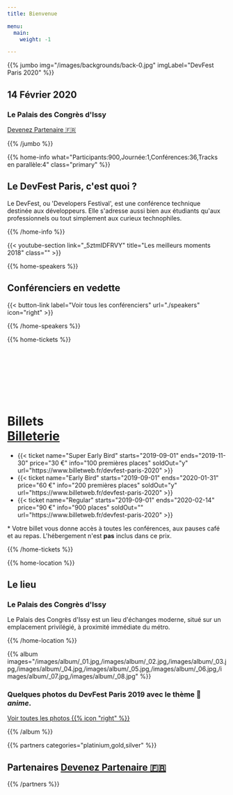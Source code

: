 ```yaml
---
title: Bienvenue

menu:
  main:
    weight: -1

---
```


{{% jumbo img="/images/backgrounds/back-0.jpg" imgLabel="DevFest Paris 2020" %}}

## 14 Février 2020
### Le Palais des Congrès d'Issy

<a class="btn primary btn-lg" style="margin-top: 1em;" href="https://docs.google.com/presentation/d/e/2PACX-1vRSyPr5tT4B5IuXX-s9XpYAbrQoy9Jf6awzT7y4dg2tH5bdJFfCHA3gwwBG3gYWEjWhKCxNBU8N2fDN/pub?start=false&loop=false&delayms=0" target="_blank">Devenez Partenaire 🇫🇷</a>

<!--
<a class="btn primary btn-lg" href="https://conference-hall.io/public/event/ODBtjOW9rpElZKnhzuXF" target="_blank">
    <svg class="icon icon-cfp"><use xlink:href="#cfp"></use></svg>Proposer une présentation
</a>
-->

{{% /jumbo %}}

<!-- ... -->

{{% home-info what="Participants:900,Journée:1,Conférences:36,Tracks en parallèle:4" class="primary" %}}

## Le DevFest Paris, c'est quoi&nbsp;?

Le DevFest, ou 'Developers Festival', est une conférence technique destinée aux développeurs. Elle s'adresse aussi bien aux étudiants qu'aux professionnels ou tout simplement aux curieux technophiles.

{{% /home-info %}}

{{< youtube-section link="_5ztmIDFRVY" title="Les meilleurs moments 2018" class="" >}}

{{% home-speakers %}}
## Conférenciers en vedette

<!--
{{< button-link label="Proposer une présentation"
                url="https://conference-hall.io/public/event/HJRThubF4uYPkb7jSUxi"
                icon="cfp" >}}
-->

{{< button-link label="Voir tous les conférenciers"
                url="./speakers"
                icon="right" >}}


{{% /home-speakers %}}

<!--
{{% home-subscribe class="primary" %}}

## Soyez notifié des dernières informations !

{{% /home-subscribe %}}
-->

<!-- ... -->

{{% home-tickets %}}
# Billets <a class="btn primary" href="https://www.billetweb.fr/devfest-paris-2020" target="_blank"><svg class="icon icon-cfp"><use xlink:href="#ticket"></use></svg>Billeterie</a>

<ul>
<li>{{< ticket name="Super Early Bird"
           starts="2019-09-01"
           ends="2019-11-30"
           price="30 €"
           info="100 premières places"
           soldOut="y"
           url="https://www.billetweb.fr/devfest-paris-2020" >}}</li>
<li>{{< ticket name="Early Bird"
           starts="2019-09-01"
           ends="2020-01-31"
           price="60 €"
           info="200 premières places"
           soldOut="y"
           url="https://www.billetweb.fr/devfest-paris-2020" >}}</li>
<li>{{< ticket name="Regular"
           starts="2019-09-01"
           ends="2020-02-14"
           price="90 €"
           info="900 places"
           soldOut=""
           url="https://www.billetweb.fr/devfest-paris-2020" >}}</li>
</ul>

\* Votre billet vous donne accès à toutes les conférences, aux pauses café et au repas. L'hébergement n'est **pas** inclus dans ce prix.

{{% /home-tickets %}}

<!-- ... -->

{{% home-location %}}

## Le lieu

### Le Palais des Congrès d'Issy

Le Palais des Congrès d'Issy est un lieu d'échanges moderne,
situé sur un emplacement privilégié,
à proximité immédiate du métro.

{{% /home-location %}}

<!-- ... -->

{{% album images="/images/album/_01.jpg,/images/album/_02.jpg,/images/album/_03.jpg,/images/album/_04.jpg,/images/album/_05.jpg,/images/album/_06.jpg,/images/album/_07.jpg,/images/album/_08.jpg" %}}

### Quelques photos du **DevFest Paris 2019** avec le thème 👾 _anime_. 

<a class="btn primary" target="_blank" rel="noopener" href="https://photos.app.goo.gl/mqeEg2ixhHDZizVJ8">
    Voir toutes les photos
    {{% icon "right" %}}
</a>

{{% /album  %}}

<!-- ... -->


{{% partners categories="platinium,gold,silver" %}}

## Partenaires <a class="btn primary btn-lg" style="margin-top: 1em;" href="https://docs.google.com/presentation/d/e/2PACX-1vRSyPr5tT4B5IuXX-s9XpYAbrQoy9Jf6awzT7y4dg2tH5bdJFfCHA3gwwBG3gYWEjWhKCxNBU8N2fDN/pub?start=false&loop=false&delayms=0" target="_blank">Devenez Partenaire 🇫🇷</a>

{{% /partners %}}
